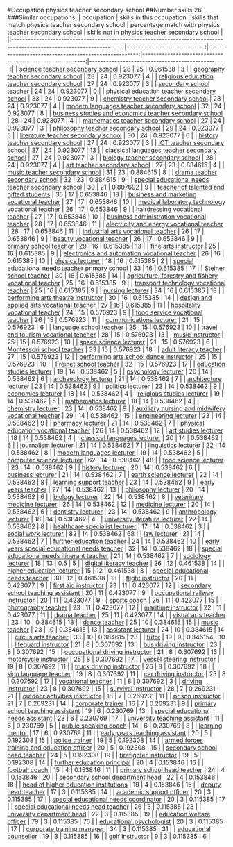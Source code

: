 #Occupation physics teacher secondary school
##Number skills 26
###Similar occupations:
| occupation                                                                                                            |   skills in this occupation |   skills that match physics teacher secondary school |   percentage match with physics teacher secondary school |   skills not in physics teacher secondary school |
|:----------------------------------------------------------------------------------------------------------------------|----------------------------:|-----------------------------------------------------:|---------------------------------------------------------:|-------------------------------------------------:|
| [science teacher secondary school](science_teacher_secondary_school.md)                                               |                          28 |                                                   25 |                                                 0.961538 |                                                3 |
| [geography teacher secondary school](geography_teacher_secondary_school.md)                                           |                          28 |                                                   24 |                                                 0.923077 |                                                4 |
| [religious education teacher secondary school](religious_education_teacher_secondary_school.md)                       |                          27 |                                                   24 |                                                 0.923077 |                                                3 |
| [secondary school teacher](secondary_school_teacher.md)                                                               |                          24 |                                                   24 |                                                 0.923077 |                                                0 |
| [physical education teacher secondary school](physical_education_teacher_secondary_school.md)                         |                          33 |                                                   24 |                                                 0.923077 |                                                9 |
| [chemistry teacher secondary school](chemistry_teacher_secondary_school.md)                                           |                          28 |                                                   24 |                                                 0.923077 |                                                4 |
| [modern languages teacher secondary school](modern_languages_teacher_secondary_school.md)                             |                          32 |                                                   24 |                                                 0.923077 |                                                8 |
| [business studies and economics teacher secondary school](business_studies_and_economics_teacher_secondary_school.md) |                          28 |                                                   24 |                                                 0.923077 |                                                4 |
| [mathematics teacher secondary school](mathematics_teacher_secondary_school.md)                                       |                          27 |                                                   24 |                                                 0.923077 |                                                3 |
| [philosophy teacher secondary school](philosophy_teacher_secondary_school.md)                                         |                          29 |                                                   24 |                                                 0.923077 |                                                5 |
| [literature teacher secondary school](literature_teacher_secondary_school.md)                                         |                          30 |                                                   24 |                                                 0.923077 |                                                6 |
| [history teacher secondary school](history_teacher_secondary_school.md)                                               |                          27 |                                                   24 |                                                 0.923077 |                                                3 |
| [ICT teacher secondary school](ICT_teacher_secondary_school.md)                                                       |                          37 |                                                   24 |                                                 0.923077 |                                               13 |
| [classical languages teacher secondary school](classical_languages_teacher_secondary_school.md)                       |                          27 |                                                   24 |                                                 0.923077 |                                                3 |
| [biology teacher secondary school](biology_teacher_secondary_school.md)                                               |                          28 |                                                   24 |                                                 0.923077 |                                                4 |
| [art teacher secondary school](art_teacher_secondary_school.md)                                                       |                          27 |                                                   23 |                                                 0.884615 |                                                4 |
| [music teacher secondary school](music_teacher_secondary_school.md)                                                   |                          31 |                                                   23 |                                                 0.884615 |                                                8 |
| [drama teacher secondary school](drama_teacher_secondary_school.md)                                                   |                          32 |                                                   23 |                                                 0.884615 |                                                9 |
| [special educational needs teacher secondary school](special_educational_needs_teacher_secondary_school.md)           |                          30 |                                                   21 |                                                 0.807692 |                                                9 |
| [teacher of talented and gifted students](teacher_of_talented_and_gifted_students.md)                                 |                          35 |                                                   17 |                                                 0.653846 |                                               18 |
| [business and marketing vocational teacher](business_and_marketing_vocational_teacher.md)                             |                          27 |                                                   17 |                                                 0.653846 |                                               10 |
| [medical laboratory technology vocational teacher](medical_laboratory_technology_vocational_teacher.md)               |                          26 |                                                   17 |                                                 0.653846 |                                                9 |
| [hairdressing vocational teacher](hairdressing_vocational_teacher.md)                                                 |                          27 |                                                   17 |                                                 0.653846 |                                               10 |
| [business administration vocational teacher](business_administration_vocational_teacher.md)                           |                          28 |                                                   17 |                                                 0.653846 |                                               11 |
| [electricity and energy vocational teacher](electricity_and_energy_vocational_teacher.md)                             |                          28 |                                                   17 |                                                 0.653846 |                                               11 |
| [industrial arts vocational teacher](industrial_arts_vocational_teacher.md)                                           |                          26 |                                                   17 |                                                 0.653846 |                                                9 |
| [beauty vocational teacher](beauty_vocational_teacher.md)                                                             |                          26 |                                                   17 |                                                 0.653846 |                                                9 |
| [primary school teacher](primary_school_teacher.md)                                                                   |                          29 |                                                   16 |                                                 0.615385 |                                               13 |
| [fine arts instructor](fine_arts_instructor.md)                                                                       |                          25 |                                                   16 |                                                 0.615385 |                                                9 |
| [electronics and automation vocational teacher](electronics_and_automation_vocational_teacher.md)                     |                          26 |                                                   16 |                                                 0.615385 |                                               10 |
| [physics lecturer](physics_lecturer.md)                                                                               |                          18 |                                                   16 |                                                 0.615385 |                                                2 |
| [special educational needs teacher primary school](special_educational_needs_teacher_primary_school.md)               |                          33 |                                                   16 |                                                 0.615385 |                                               17 |
| [Steiner school teacher](Steiner_school_teacher.md)                                                                   |                          30 |                                                   16 |                                                 0.615385 |                                               14 |
| [agriculture, forestry and fishery vocational teacher](agriculture,_forestry_and_fishery_vocational_teacher.md)       |                          25 |                                                   16 |                                                 0.615385 |                                                9 |
| [transport technology vocational teacher](transport_technology_vocational_teacher.md)                                 |                          25 |                                                   16 |                                                 0.615385 |                                                9 |
| [nursing lecturer](nursing_lecturer.md)                                                                               |                          34 |                                                   16 |                                                 0.615385 |                                               18 |
| [performing arts theatre instructor](performing_arts_theatre_instructor.md)                                           |                          30 |                                                   16 |                                                 0.615385 |                                               14 |
| [design and applied arts vocational teacher](design_and_applied_arts_vocational_teacher.md)                           |                          27 |                                                   16 |                                                 0.615385 |                                               11 |
| [hospitality vocational teacher](hospitality_vocational_teacher.md)                                                   |                          24 |                                                   15 |                                                 0.576923 |                                                9 |
| [food service vocational teacher](food_service_vocational_teacher.md)                                                 |                          26 |                                                   15 |                                                 0.576923 |                                               11 |
| [communications lecturer](communications_lecturer.md)                                                                 |                          21 |                                                   15 |                                                 0.576923 |                                                6 |
| [language school teacher](language_school_teacher.md)                                                                 |                          25 |                                                   15 |                                                 0.576923 |                                               10 |
| [travel and tourism vocational teacher](travel_and_tourism_vocational_teacher.md)                                     |                          28 |                                                   15 |                                                 0.576923 |                                               13 |
| [music instructor](music_instructor.md)                                                                               |                          25 |                                                   15 |                                                 0.576923 |                                               10 |
| [space science lecturer](space_science_lecturer.md)                                                                   |                          21 |                                                   15 |                                                 0.576923 |                                                6 |
| [Montessori school teacher](Montessori_school_teacher.md)                                                             |                          33 |                                                   15 |                                                 0.576923 |                                               18 |
| [adult literacy teacher](adult_literacy_teacher.md)                                                                   |                          27 |                                                   15 |                                                 0.576923 |                                               12 |
| [performing arts school dance instructor](performing_arts_school_dance_instructor.md)                                 |                          25 |                                                   15 |                                                 0.576923 |                                               10 |
| [Freinet school teacher](Freinet_school_teacher.md)                                                                   |                          32 |                                                   15 |                                                 0.576923 |                                               17 |
| [education studies lecturer](education_studies_lecturer.md)                                                           |                          19 |                                                   14 |                                                 0.538462 |                                                5 |
| [psychology lecturer](psychology_lecturer.md)                                                                         |                          20 |                                                   14 |                                                 0.538462 |                                                6 |
| [archaeology lecturer](archaeology_lecturer.md)                                                                       |                          21 |                                                   14 |                                                 0.538462 |                                                7 |
| [architecture lecturer](architecture_lecturer.md)                                                                     |                          23 |                                                   14 |                                                 0.538462 |                                                9 |
| [politics lecturer](politics_lecturer.md)                                                                             |                          23 |                                                   14 |                                                 0.538462 |                                                9 |
| [economics lecturer](economics_lecturer.md)                                                                           |                          18 |                                                   14 |                                                 0.538462 |                                                4 |
| [religious studies lecturer](religious_studies_lecturer.md)                                                           |                          19 |                                                   14 |                                                 0.538462 |                                                5 |
| [mathematics lecturer](mathematics_lecturer.md)                                                                       |                          18 |                                                   14 |                                                 0.538462 |                                                4 |
| [chemistry lecturer](chemistry_lecturer.md)                                                                           |                          23 |                                                   14 |                                                 0.538462 |                                                9 |
| [auxiliary nursing and midwifery vocational teacher](auxiliary_nursing_and_midwifery_vocational_teacher.md)           |                          29 |                                                   14 |                                                 0.538462 |                                               15 |
| [engineering lecturer](engineering_lecturer.md)                                                                       |                          23 |                                                   14 |                                                 0.538462 |                                                9 |
| [pharmacy lecturer](pharmacy_lecturer.md)                                                                             |                          21 |                                                   14 |                                                 0.538462 |                                                7 |
| [physical education vocational teacher](physical_education_vocational_teacher.md)                                     |                          26 |                                                   14 |                                                 0.538462 |                                               12 |
| [art studies lecturer](art_studies_lecturer.md)                                                                       |                          18 |                                                   14 |                                                 0.538462 |                                                4 |
| [classical languages lecturer](classical_languages_lecturer.md)                                                       |                          20 |                                                   14 |                                                 0.538462 |                                                6 |
| [journalism lecturer](journalism_lecturer.md)                                                                         |                          21 |                                                   14 |                                                 0.538462 |                                                7 |
| [linguistics lecturer](linguistics_lecturer.md)                                                                       |                          22 |                                                   14 |                                                 0.538462 |                                                8 |
| [modern languages lecturer](modern_languages_lecturer.md)                                                             |                          19 |                                                   14 |                                                 0.538462 |                                                5 |
| [computer science lecturer](computer_science_lecturer.md)                                                             |                          62 |                                                   14 |                                                 0.538462 |                                               48 |
| [food science lecturer](food_science_lecturer.md)                                                                     |                          23 |                                                   14 |                                                 0.538462 |                                                9 |
| [history lecturer](history_lecturer.md)                                                                               |                          20 |                                                   14 |                                                 0.538462 |                                                6 |
| [business lecturer](business_lecturer.md)                                                                             |                          21 |                                                   14 |                                                 0.538462 |                                                7 |
| [earth science lecturer](earth_science_lecturer.md)                                                                   |                          22 |                                                   14 |                                                 0.538462 |                                                8 |
| [learning support teacher](learning_support_teacher.md)                                                               |                          23 |                                                   14 |                                                 0.538462 |                                                9 |
| [early years teacher](early_years_teacher.md)                                                                         |                          27 |                                                   14 |                                                 0.538462 |                                               13 |
| [philosophy lecturer](philosophy_lecturer.md)                                                                         |                          20 |                                                   14 |                                                 0.538462 |                                                6 |
| [biology lecturer](biology_lecturer.md)                                                                               |                          22 |                                                   14 |                                                 0.538462 |                                                8 |
| [veterinary medicine lecturer](veterinary_medicine_lecturer.md)                                                       |                          26 |                                                   14 |                                                 0.538462 |                                               12 |
| [medicine lecturer](medicine_lecturer.md)                                                                             |                          20 |                                                   14 |                                                 0.538462 |                                                6 |
| [dentistry lecturer](dentistry_lecturer.md)                                                                           |                          23 |                                                   14 |                                                 0.538462 |                                                9 |
| [anthropology lecturer](anthropology_lecturer.md)                                                                     |                          18 |                                                   14 |                                                 0.538462 |                                                4 |
| [university literature lecturer](university_literature_lecturer.md)                                                   |                          22 |                                                   14 |                                                 0.538462 |                                                8 |
| [healthcare specialist lecturer](healthcare_specialist_lecturer.md)                                                   |                          17 |                                                   14 |                                                 0.538462 |                                                3 |
| [social work lecturer](social_work_lecturer.md)                                                                       |                          82 |                                                   14 |                                                 0.538462 |                                               68 |
| [law lecturer](law_lecturer.md)                                                                                       |                          21 |                                                   14 |                                                 0.538462 |                                                7 |
| [further education teacher](further_education_teacher.md)                                                             |                          24 |                                                   14 |                                                 0.538462 |                                               10 |
| [early years special educational needs teacher](early_years_special_educational_needs_teacher.md)                     |                          32 |                                                   14 |                                                 0.538462 |                                               18 |
| [special educational needs itinerant teacher](special_educational_needs_itinerant_teacher.md)                         |                          21 |                                                   14 |                                                 0.538462 |                                                7 |
| [sociology lecturer](sociology_lecturer.md)                                                                           |                          18 |                                                   13 |                                                 0.5      |                                                5 |
| [digital literacy teacher](digital_literacy_teacher.md)                                                               |                          26 |                                                   12 |                                                 0.461538 |                                               14 |
| [higher education lecturer](higher_education_lecturer.md)                                                             |                          15 |                                                   12 |                                                 0.461538 |                                                3 |
| [special educational needs teacher](special_educational_needs_teacher.md)                                             |                          30 |                                                   12 |                                                 0.461538 |                                               18 |
| [flight instructor](flight_instructor.md)                                                                             |                          20 |                                                   11 |                                                 0.423077 |                                                9 |
| [first aid instructor](first_aid_instructor.md)                                                                       |                          23 |                                                   11 |                                                 0.423077 |                                               12 |
| [secondary school teaching assistant](secondary_school_teaching_assistant.md)                                         |                          20 |                                                   11 |                                                 0.423077 |                                                9 |
| [occupational railway instructor](occupational_railway_instructor.md)                                                 |                          20 |                                                   11 |                                                 0.423077 |                                                9 |
| [sports coach](sports_coach.md)                                                                                       |                          26 |                                                   11 |                                                 0.423077 |                                               15 |
| [photography teacher](photography_teacher.md)                                                                         |                          23 |                                                   11 |                                                 0.423077 |                                               12 |
| [maritime instructor](maritime_instructor.md)                                                                         |                          22 |                                                   11 |                                                 0.423077 |                                               11 |
| [drama teacher](drama_teacher.md)                                                                                     |                          25 |                                                   11 |                                                 0.423077 |                                               14 |
| [visual arts teacher](visual_arts_teacher.md)                                                                         |                          23 |                                                   10 |                                                 0.384615 |                                               13 |
| [dance teacher](dance_teacher.md)                                                                                     |                          25 |                                                   10 |                                                 0.384615 |                                               15 |
| [music teacher](music_teacher.md)                                                                                     |                          23 |                                                   10 |                                                 0.384615 |                                               13 |
| [assistant lecturer](assistant_lecturer.md)                                                                           |                          24 |                                                   10 |                                                 0.384615 |                                               14 |
| [circus arts teacher](circus_arts_teacher.md)                                                                         |                          33 |                                                   10 |                                                 0.384615 |                                               23 |
| [tutor](tutor.md)                                                                                                     |                          19 |                                                    9 |                                                 0.346154 |                                               10 |
| [lifeguard instructor](lifeguard_instructor.md)                                                                       |                          21 |                                                    8 |                                                 0.307692 |                                               13 |
| [bus driving instructor](bus_driving_instructor.md)                                                                   |                          23 |                                                    8 |                                                 0.307692 |                                               15 |
| [occupational driving instructor](occupational_driving_instructor.md)                                                 |                          21 |                                                    8 |                                                 0.307692 |                                               13 |
| [motorcycle instructor](motorcycle_instructor.md)                                                                     |                          25 |                                                    8 |                                                 0.307692 |                                               17 |
| [vessel steering instructor](vessel_steering_instructor.md)                                                           |                          19 |                                                    8 |                                                 0.307692 |                                               11 |
| [truck driving instructor](truck_driving_instructor.md)                                                               |                          26 |                                                    8 |                                                 0.307692 |                                               18 |
| [sign language teacher](sign_language_teacher.md)                                                                     |                          19 |                                                    8 |                                                 0.307692 |                                               11 |
| [car driving instructor](car_driving_instructor.md)                                                                   |                          25 |                                                    8 |                                                 0.307692 |                                               17 |
| [vocational teacher](vocational_teacher.md)                                                                           |                          11 |                                                    8 |                                                 0.307692 |                                                3 |
| [driving instructor](driving_instructor.md)                                                                           |                          23 |                                                    8 |                                                 0.307692 |                                               15 |
| [survival instructor](survival_instructor.md)                                                                         |                          28 |                                                    7 |                                                 0.269231 |                                               21 |
| [outdoor activities instructor](outdoor_activities_instructor.md)                                                     |                          18 |                                                    7 |                                                 0.269231 |                                               11 |
| [prison instructor](prison_instructor.md)                                                                             |                          21 |                                                    7 |                                                 0.269231 |                                               14 |
| [corporate trainer](corporate_trainer.md)                                                                             |                          16 |                                                    7 |                                                 0.269231 |                                                9 |
| [primary school teaching assistant](primary_school_teaching_assistant.md)                                             |                          19 |                                                    6 |                                                 0.230769 |                                               13 |
| [special educational needs assistant](special_educational_needs_assistant.md)                                         |                          23 |                                                    6 |                                                 0.230769 |                                               17 |
| [university teaching assistant](university_teaching_assistant.md)                                                     |                          11 |                                                    6 |                                                 0.230769 |                                                5 |
| [public speaking coach](public_speaking_coach.md)                                                                     |                          14 |                                                    6 |                                                 0.230769 |                                                8 |
| [learning mentor](learning_mentor.md)                                                                                 |                          17 |                                                    6 |                                                 0.230769 |                                               11 |
| [early years teaching assistant](early_years_teaching_assistant.md)                                                   |                          20 |                                                    5 |                                                 0.192308 |                                               15 |
| [police trainer](police_trainer.md)                                                                                   |                          19 |                                                    5 |                                                 0.192308 |                                               14 |
| [armed forces training and education officer](armed_forces_training_and_education_officer.md)                         |                          20 |                                                    5 |                                                 0.192308 |                                               15 |
| [secondary school head teacher](secondary_school_head_teacher.md)                                                     |                          24 |                                                    5 |                                                 0.192308 |                                               19 |
| [firefighter instructor](firefighter_instructor.md)                                                                   |                          19 |                                                    5 |                                                 0.192308 |                                               14 |
| [further education principal](further_education_principal.md)                                                         |                          20 |                                                    4 |                                                 0.153846 |                                               16 |
| [football coach](football_coach.md)                                                                                   |                          15 |                                                    4 |                                                 0.153846 |                                               11 |
| [primary school head teacher](primary_school_head_teacher.md)                                                         |                          24 |                                                    4 |                                                 0.153846 |                                               20 |
| [secondary school department head](secondary_school_department_head.md)                                               |                          22 |                                                    4 |                                                 0.153846 |                                               18 |
| [head of higher education institutions](head_of_higher_education_institutions.md)                                     |                          19 |                                                    4 |                                                 0.153846 |                                               15 |
| [deputy head teacher](deputy_head_teacher.md)                                                                         |                          17 |                                                    3 |                                                 0.115385 |                                               14 |
| [academic support officer](academic_support_officer.md)                                                               |                          20 |                                                    3 |                                                 0.115385 |                                               17 |
| [special educational needs coordinator](special_educational_needs_coordinator.md)                                     |                          20 |                                                    3 |                                                 0.115385 |                                               17 |
| [special educational needs head teacher](special_educational_needs_head_teacher.md)                                   |                          26 |                                                    3 |                                                 0.115385 |                                               23 |
| [university department head](university_department_head.md)                                                           |                          22 |                                                    3 |                                                 0.115385 |                                               19 |
| [education welfare officer](education_welfare_officer.md)                                                             |                          79 |                                                    3 |                                                 0.115385 |                                               76 |
| [educational psychologist](educational_psychologist.md)                                                               |                          20 |                                                    3 |                                                 0.115385 |                                               17 |
| [corporate training manager](corporate_training_manager.md)                                                           |                          34 |                                                    3 |                                                 0.115385 |                                               31 |
| [educational counsellor](educational_counsellor.md)                                                                   |                          19 |                                                    3 |                                                 0.115385 |                                               16 |
| [golf instructor](golf_instructor.md)                                                                                 |                           9 |                                                    3 |                                                 0.115385 |                                                6 |
